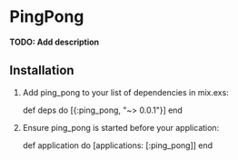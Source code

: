 # PingPong

**TODO: Add description**

## Installation

  1. Add ping_pong to your list of dependencies in mix.exs:

        def deps do
          [{:ping_pong, "~> 0.0.1"}]
        end

  2. Ensure ping_pong is started before your application:

        def application do
          [applications: [:ping_pong]]
        end
